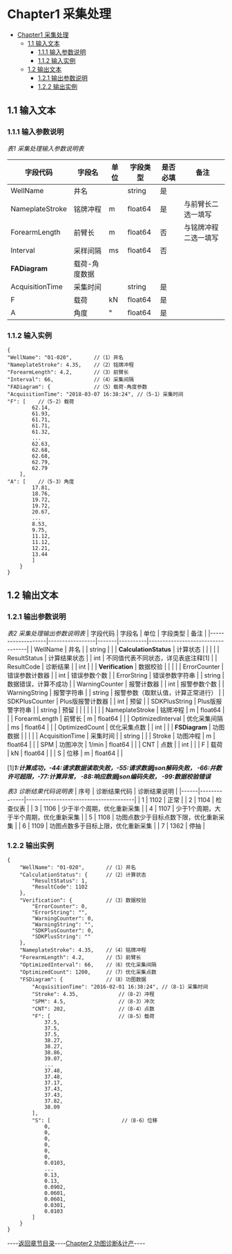 # Chapter1 采集处理

- [Chapter1 采集处理](Chapter1.md#Chapter1-采集处理)
    - [1.1 输入文本](Chapter1.md#11-输入文本)
      - [1.1.1 输入参数说明](Chapter1.md#111-输入参数说明)
      - [1.1.2 输入实例](Chapter1.md#112-输入实例)
    - [1.2 输出文本](Chapter1.md#12-输出文本)
      - [1.2.1 输出参数说明](Chapter1.md#121-输出参数说明)
      - [1.2.2 输出实例](Chapter1.md#122-输出实例)

## 1.1 输入文本

### 1.1.1 输入参数说明

*表1 采集处理输入参数说明表*

| 字段代码                 | 字段名        | 单位 | 字段类型 | 是否必填 | 备注                 |
|-------------------------|--------------|------|----------|----------|----------------------|
| WellName                | 井名          |      | string   | 是       |                      |
| NameplateStroke         | 铭牌冲程       | m    | float64  | 是       | 与前臂长二选一填写      |
| ForearmLength           | 前臂长        | m    | float64  | 否       | 与铭牌冲程二选一填写     |
| Interval                | 采样间隔       | ms   | float64  | 否       |                      |
| **FADiagram**           | 载荷-角度数据   |      |          |          |                      |
| AcquisitionTime         | 采集时间       |      | string   | 是       |                      |
| F                       | 载荷           | kN   | float64  | 是       |                      |
| A                       | 角度           | °    | float64  | 是       |                      |

### 1.1.2 输入实例

```
{
"WellName": "01-020",       //（1）井名
"NameplateStroke": 4.35,    //（2）铭牌冲程
"ForearmLength": 4.2,       //（3）前臂长
"Interval": 66,             //（4）采集间隔
"FADiagram": {              //（5）载荷-角度参数
"AcquisitionTime": "2018-03-07 16:38:24", //（5-1）采集时间
"F": [    //（5-2）载荷
        62.14,
        61.93,
        61.71,
        61.71,
        61.32,
        ...
        62.63,
        62.68,
        62.68,
        62.79,
        62.79
    ],
"A": [    //（5-3）角度
        17.81,
        18.76,
        19.72,
        19.72,
        20.67,
        ...
        8.53,
        9.75,
        11.12,
        11.12,
        12.21,
        13.44
        ]
    }
}
```
## 1.2 输出文本

### 1.2.1 输出参数说明

*表2 采集处理输出参数说明表*
| 字段代码           | 字段名           | 单位  | 字段类型 | 备注                              |
|-------------------|-----------------|-------|----------|----------------------------------|
| WellName          | 井名             |       | string   |                                  |
| **CalculationStatus** | 计算状态         |       |          |                                   |
| ResultStatus      | 计算结果状态      |       | int      | 不同值代表不同状态，详见表底注释[1]     |
| ResultCode        | 诊断结果         |       | int      |                                   |
| **Verification**      | 数据校验         |       |          |                                   |
| ErrorCounter      | 错误参数计数器    |       | int      | 错误参数个数                        |
| ErrorString       | 错误参数字符串    |       | string   | 数据错误，计算不成功                 |
| WarningCounter    | 报警计数器       |       | int      | 报警参数个数                        |
| WarningString     | 报警字符串       |       | string   | 报警参数（取默认值，计算正常进行）      |
| SDKPlusCounter    | Plus版报警计数器 |       | int      | 预留                               |
| SDKPlusString     | Plus版报警字符串 |       | string   | 预留                               |
|                   |                |       |          |                                   |
| NameplateStroke   | 铭牌冲程        | m     | float64  |                                   |
| ForearmLength     | 前臂长          | m     | float64  |                                   |
| OptimizedInterval | 优化采集间隔     | ms    | float64  |                                   |
| OptimizedCount    | 优化采集点数     |       | int      |                                   |
| **FSDiagram**     |  功图数据       |       |          |                                   |
| AcquisitionTime   | 采集时间        |       | string   |                                   |
| Stroke            | 功图冲程        | m     | float64  |                                   |
| SPM               | 功图冲次        | 1/min | float64  |                                   |
| CNT               | 点数           |       | int      |                                    |
| F                 | 载荷           | kN    | float64  |                                    |
| S                 | 位移           | m     | float64  |                                    |

[1]***1:计算成功，-44:请求数据读取失败，-55:请求数据json解码失败， -66:井数许可超限，-77:计算异常， -88:响应数据json编码失败， -99:数据校验错误*** 

*表3 诊断结果代码说明表*
| 序号  | 诊断结果代码   | 诊断结果说明                            |
|------|--------------|---------------------------------------|
| 1    | 1102         | 正常                                   |
| 2    | 1104         | 检查仪表                               |
| 3    | 1106         | 少于半个周期，优化重新采集                |
| 4    | 1107         | 少于1个周期，大于半个周期，优化重新采集     |
| 5    | 1108         | 功图点数少于目标点数下限，优化重新采集      |
| 6    | 1109         | 功图点数多于目标上限，优化重新采集         |
| 7    | 1362         | 停抽                                  |

### 1.2.2 输出实例

```
{
    "WellName": "01-020",       //（1）井名
    "CalculationStatus": {      //（2）计算状态
        "ResultStatus": 1,
        "ResultCode": 1102
    },
    "Verification": {           //（3）数据校验
        "ErrorCounter": 0,
        "ErrorString": "",
        "WarningCounter": 0,
        "WarningString": "",
        "SDKPlusCounter": 0,
        "SDKPlusString": ""
    },
    "NameplateStroke": 4.35,    //（4）铭牌冲程
    "ForearmLength": 4.2,       //（5）前臂长
    "OptimizedInterval": 66,    //（6）优化采集间隔
    "OptimizedCount": 1200,     //（7）优化采集点数
    "FSDiagram": {              //（8）功图数据
        "AcquisitionTime": "2016-02-01 16:38:24", //（8-1）采集时间
        "Stroke": 4.35,             //（8-2）冲程
        "SPM": 4.5,                 //（8-3）冲次
        "CNT": 202,                 //（8-4）点数
        "F": [                      //（8-5）载荷
            37.5,
            37.5,
            37.5,
            38.27,
            38.27,
            38.86,
            39.07,
            ...
            37.48,
            37.48,
            37.17,
            37.43,
            37.43,
            37.82,
            38.09
        ],
        "S": [                       //（8-6）位移
            0,
            0,
            0,
            0,
            0,
            0,
            0.0103,
            ...
            0.13,
            0.13,
            0.0902,
            0.0601,
            0.0601,
            0.0301,
            0.0103
        ]
    }
}
```
----[返回章节目录](https://github.com/cosog-chentr/acmd/blob/master/README.md)----[Chapter2 功图诊断&计产](https://github.com/cosog-chentr/acmd/blob/master/Chapter2/Chapter2.md)----